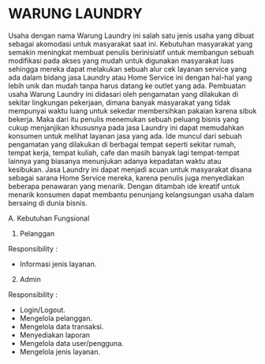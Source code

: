 # WARUNG LAUNDRY

Usaha dengan nama Warung Laundry ini salah satu jenis usaha yang dibuat sebagai akomodasi untuk masyarakat saat ini. Kebutuhan masyarakat yang semakin meningkat membuat penulis berinisiatif untuk membangun sebuah modifikasi pada akses yang mudah untuk digunakan masyarakat luas sehingga mereka dapat melakukan sebuah alur cek layanan service yang ada dalam bidang jasa Laundry atau Home Service ini dengan hal-hal yang lebih unik dan mudah tanpa harus datang ke outlet yang ada. Pembuatan usaha Warung Laundry ini didasari oleh pengamatan yang dilakukan di sekitar lingkungan pekerjaan, dimana banyak masyarakat yang tidak mempunyai waktu luang untuk sekedar membersihkan pakaian karena sibuk bekerja. Maka dari itu penulis menemukan sebuah peluang bisnis yang cukup menjanjikan khususnya pada jasa Laundry ini dapat memudahkan konsumen untuk melihat layanan jasa yang ada.
Ide muncul dari sebuah pengamatan yang dilakukan di berbagai tempat seperti sekitar rumah, tempat kerja, tempat kuliah, cafe dan masih banyak lagi tempat-tempat lainnya yang biasanya menunjukan adanya kepadatan waktu atau kesibukan. Jasa Laundry ini dapat menjadi acuan untuk masyarakat disana sebagai sarana Home Service mereka, karena penulis juga menyediakan beberapa penawaran yang menarik. Dengan ditambah ide kreatif untuk menarik konsumen dapat membantu penunjang kelangsungan usaha dalam bersaing di dunia bisnis.

A. Kebutuhan Fungsional

1. Pelanggan

Responsibility :

- Informasi jenis layanan.
  
2. Admin

Responsibility :

- Login/Logout.
- Mengelola pelanggan.
- Mengelola data transaksi.
- Menyediakan laporan
- Mengelola data user/pengguna.
- Mengelola jenis layanan.